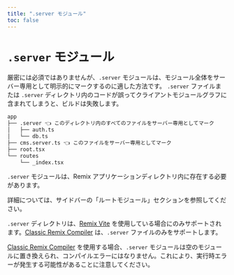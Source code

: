 ```yaml
---
title: ".server モジュール"
toc: false
---
```


# `.server` モジュール

厳密には必須ではありませんが、`.server` モジュールは、モジュール全体をサーバー専用として明示的にマークするのに適した方法です。
`.server` ファイルまたは `.server` ディレクトリ内のコードが誤ってクライアントモジュールグラフに含まれてしまうと、ビルドは失敗します。

```txt
app
├── .server 👈 このディレクトリ内のすべてのファイルをサーバー専用としてマーク
│   ├── auth.ts
│   └── db.ts
├── cms.server.ts 👈 このファイルをサーバー専用としてマーク
├── root.tsx
└── routes
    └── _index.tsx
```

`.server` モジュールは、Remix アプリケーションディレクトリ内に存在する必要があります。

詳細については、サイドバーの「ルートモジュール」セクションを参照してください。

<docs-warning>`.server` ディレクトリは、[Remix Vite][remix-vite] を使用している場合にのみサポートされます。[Classic Remix Compiler][classic-remix-compiler] は、`.server` ファイルのみをサポートします。</docs-warning>

<docs-warning>[Classic Remix Compiler][classic-remix-compiler] を使用する場合、`.server` モジュールは空のモジュールに置き換えられ、コンパイルエラーにはなりません。これにより、実行時エラーが発生する可能性があることに注意してください。</docs-warning>

[classic-remix-compiler]: ../guides/vite#classic-remix-compiler-vs-remix-vite
[remix-vite]: ../guides/vite

